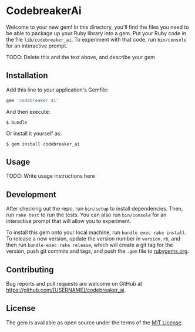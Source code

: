 # CodebreakerAi

Welcome to your new gem! In this directory, you'll find the files you need to be able to package up your Ruby library into a gem. Put your Ruby code in the file `lib/codebreaker_ai`. To experiment with that code, run `bin/console` for an interactive prompt.

TODO: Delete this and the text above, and describe your gem

## Installation

Add this line to your application's Gemfile:

```ruby
gem 'codebreaker_ai'
```

And then execute:

    $ bundle

Or install it yourself as:

    $ gem install codebreaker_ai

## Usage

TODO: Write usage instructions here

## Development

After checking out the repo, run `bin/setup` to install dependencies. Then, run `rake test` to run the tests. You can also run `bin/console` for an interactive prompt that will allow you to experiment.

To install this gem onto your local machine, run `bundle exec rake install`. To release a new version, update the version number in `version.rb`, and then run `bundle exec rake release`, which will create a git tag for the version, push git commits and tags, and push the `.gem` file to [rubygems.org](https://rubygems.org).

## Contributing

Bug reports and pull requests are welcome on GitHub at https://github.com/[USERNAME]/codebreaker_ai.

## License

The gem is available as open source under the terms of the [MIT License](https://opensource.org/licenses/MIT).
